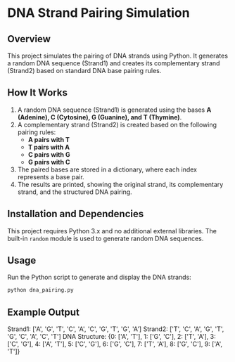 # DNA Strand Pairing Simulation

## Overview
This project simulates the pairing of DNA strands using Python. It generates a random DNA sequence (Strand1) and creates its complementary strand (Strand2) based on standard DNA base pairing rules.

## How It Works
1. A random DNA sequence (Strand1) is generated using the bases **A (Adenine), C (Cytosine), G (Guanine), and T (Thymine)**.
2. A complementary strand (Strand2) is created based on the following pairing rules:
   - **A pairs with T**
   - **T pairs with A**
   - **C pairs with G**
   - **G pairs with C**
3. The paired bases are stored in a dictionary, where each index represents a base pair.
4. The results are printed, showing the original strand, its complementary strand, and the structured DNA pairing.

## Installation and Dependencies
This project requires Python 3.x and no additional external libraries. The built-in `random` module is used to generate random DNA sequences.

## Usage
Run the Python script to generate and display the DNA strands:
```python
python dna_pairing.py
```

## Example Output
Strand1: ['A', 'G', 'T', 'C', 'A', 'C', 'G', 'T', 'G', 'A']
Strand2: ['T', 'C', 'A', 'G', 'T', 'G', 'C', 'A', 'C', 'T']
DNA Structure: {0: ['A', 'T'], 1: ['G', 'C'], 2: ['T', 'A'], 3: ['C', 'G'], 4: ['A', 'T'], 5: ['C', 'G'], 6: ['G', 'C'], 7: ['T', 'A'], 8: ['G', 'C'], 9: ['A', 'T']}

